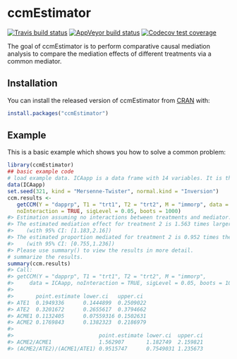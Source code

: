 
<!-- README.md is generated from README.Rmd. Please edit that file -->
# ccmEstimator

<!-- badges: start -->
[![Travis build status](https://travis-ci.com/xiw021/ccmEstimator.svg?branch=master)](https://travis-ci.com/xiw021/ccmEstimator) [![AppVeyor build status](https://ci.appveyor.com/api/projects/status/github/xw2510/ccmEstimator?branch=master&svg=true)](https://ci.appveyor.com/project/xw2510/ccmEstimator) [![Codecov test coverage](https://codecov.io/gh/xiw021/ccmEstimator/branch/master/graph/badge.svg)](https://codecov.io/gh/xiw021/ccmEstimator?branch=master) <!-- badges: end -->

The goal of ccmEstimator is to perform comparative causal mediation analysis to compare the mediation effects of different treatments via a common mediator.

## Installation

You can install the released version of ccmEstimator from [CRAN](https://CRAN.R-project.org) with:

``` r
install.packages("ccmEstimator")
```

## Example

This is a basic example which shows you how to solve a common problem:

``` r
library(ccmEstimator)
## basic example code
# load example data. ICAapp is a data frame with 14 variables. It is the application data used to illustrate comparative causal mediation analysis methods in Bansak (2020).
data(ICAapp)
set.seed(321, kind = "Mersenne-Twister", normal.kind = "Inversion")
ccm.results <-
   getCCM(Y = "dapprp", T1 = "trt1", T2 = "trt2", M = "immorp", data = ICAapp,
   noInteraction = TRUE, sigLevel = 0.05, boots = 1000)
#> Estimation assuming no interactions between treatments and mediator.
#> The estimated mediation effect for treatment 2 is 1.563 times larger than the mediation effect for treatment 1 
#>    (with 95% CI: [1.183,2.16])
#> The estimated proportion mediated for treatment 2 is 0.952 times the size of that for treatment 1 
#>    (with 95% CI: [0.755,1.236])
#> Please use summary() to view the results in more detail.
# summarize the results.
summary(ccm.results)
#> Call:
#> getCCM(Y = "dapprp", T1 = "trt1", T2 = "trt2", M = "immorp", 
#>     data = ICAapp, noInteraction = TRUE, sigLevel = 0.05, boots = 1000)
#> 
#>       point.estimate lower.ci   upper.ci 
#> ATE1  0.1949336      0.1444899  0.2509022
#> ATE2  0.3201672      0.2655617  0.3794662
#> ACME1 0.1132405      0.07559316 0.1502631
#> ACME2 0.1769843      0.1382323  0.2186979
#> 
#>                           point.estimate lower.ci  upper.ci
#> ACME2/ACME1               1.562907       1.182749  2.159821
#> (ACME2/ATE2)/(ACME1/ATE1) 0.9515747      0.7549031 1.235673
```
